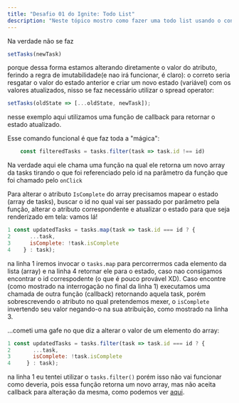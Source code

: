 ```yaml
---
title: "Desafio 01 do Ignite: Todo List"
description: "Neste tópico mostro como fazer uma todo list usando o conceito de programação funcional"
---
```


Na verdade não se faz

```javascript
setTasks(newTask)
```

porque dessa forma estamos alterando diretamente o valor do atributo, ferindo a regra de imutabilidade(e nao irá funcionar, é claro): o correto seria resgatar o valor do estado anterior e criar um novo estado (variável) com os valores atualizados, nisso se faz necessário utilizar o spread operator:

```javascript
setTasks(oldState => [...oldState, newTask]);
```
nesse exemplo aqui utilizamos uma função de callback para retornar o estado atualizado.


Esse comando funcional é que faz toda a "mágica":
```javascript
    const filteredTasks = tasks.filter(task => task.id !== id)
```

Na verdade aqui ele chama uma função na qual ele retorna um novo array da tasks tirando o que foi referenciado pelo id na parâmetro da função que foi chamado pelo ```onClick```


Para alterar o atributo ```IsComplete``` do array precisamos mapear o estado (array de tasks), buscar o id no qual vai ser passado por parâmetro pela função, alterar o atributo correspondente e atualizar o estado para que seja renderizado em tela: vamos lá!

```javascript
1 const updatedTasks = tasks.map(task => task.id === id ? {
2      ...task,
3      isComplete: !task.isComplete
4    } : task);
```
na linha 1 iremos invocar o ```tasks.map``` para percorrermos cada elemento da lista (array) e na linha 4 retornar ele para o estado, caso nao consigamos encontrar o id correspodente (o que é pouco provável XD).
Caso encontre (como mostrado na interrogação no final da linha 1) executamos uma chamada de outra função (callback) retornando aquela task, porém sobrescrevendo o atributo no qual pretendemos mexer, o ```isComplete``` invertendo seu valor negando-o na sua atribuição, como mostrado na linha 3.


...cometi uma gafe no que diz a alterar o valor de um elemento do array:

```javascript
1 const updatedTasks = tasks.filter(task => task.id === id ? {
2       ...task,
3       isComplete: !task.isComplete
4     } : task);
```
na linha 1 eu tentei utilizar o ```tasks.filter()``` porém isso não vai funcionar como deveria, pois essa função retorna um novo array, mas não aceita callback para alteração da mesma, como podemos ver [aqui](https://developer.mozilla.org/pt-BR/docs/Web/JavaScript/Reference/Global_Objects/Array/filter).

